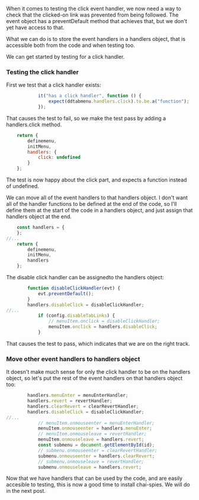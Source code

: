When it comes to testing the click event handler, we now need a way to check that the clicked-on link was prevented from being followed. The event object has a preventDefault method that achieves that, but we don't yet have access to that.

What we can do is to store the event handlers in a handlers object, that is accessible both from the code and when testing too.

We can get started by testing for a click handler.

### Testing the click handler

First we test that a click handler exists:

```javascript
            it("has a click handler", function () {
                expect(ddtabmenu.handlers.click).to.be.a("function");
            });
```

That causes the test to fail, so we make the test pass by adding a handlers.click method.

```javascript
    return {
        definemenu,
        initMenu,
        handlers: {
            click: undefined
        }
    };
```

The test is now happy about the click part, and expects a function instead of undefined.

We can move all of the event handlers to that handlers object. I don't want all of the handler functions to be defined at the end of the code, so I'll define them at the start of the code in a handlers object, and just assign that handlers object at the end.

```javascript
    const handlers = {
    };
//...
    return {
        definemenu,
        initMenu,
        handlers
    };
```

The disable click handler can be assignedto the handlers object:

```javascript
        function disableClickHandler(evt) {
            evt.preventDefault();
        }
        handlers.disableClick = disableClickHandler;
//...
            if (config.disableTabLinks) {
                // menuItem.onclick = disableClickHandler;
                menuItem.onclick = handlers.disableClick;
            }
```

That causes the test to pass, which indicates that we are on the right track.

### Move other event handlers to handlers object

It doesn't make much sense for only the click handler to be on the handlers object, so let's put the rest of the event handlers on that handlers object too:

```javascript
        handlers.menuEnter = menuEnterHandler;
        handlers.revert = revertHandler;
        handlers.clearRevert = clearRevertHandler;
        handlers.disableClick = disableClickHandler;
//...
            // menuItem.onmouseenter = menuEnterHandler;
            menuItem.onmouseenter = handlers.menuEnter;
            // menuItem.onmouseleave = revertHandler;
            menuItem.onmouseleave = handlers.revert;
            const submenu = document.getElementById(id);
            // submenu.onmouseenter = clearRevertHandler;
            submenu.onmouseenter = handlers.clearRevert;
            // submenu.onmouseleave = revertHandler;
            submenu.onmouseleave = handlers.revert;
```

Now that we have handlers that can be used by the code, and are easily accesible to testing, this is now a good time to install chai-spies. We will do in the next post.
